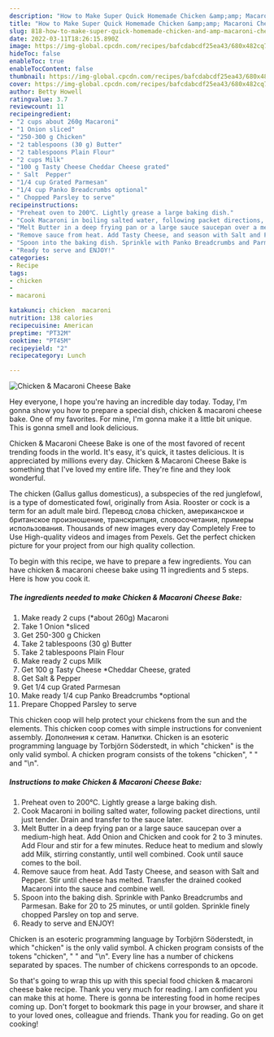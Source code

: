 ```yaml
---
description: "How to Make Super Quick Homemade Chicken &amp;amp; Macaroni Cheese Bake"
title: "How to Make Super Quick Homemade Chicken &amp;amp; Macaroni Cheese Bake"
slug: 818-how-to-make-super-quick-homemade-chicken-and-amp-macaroni-cheese-bake
date: 2022-03-11T18:26:15.890Z
image: https://img-global.cpcdn.com/recipes/bafcdabcdf25ea43/680x482cq70/chicken-macaroni-cheese-bake-recipe-main-photo.jpg
hideToc: false
enableToc: true
enableTocContent: false
thumbnail: https://img-global.cpcdn.com/recipes/bafcdabcdf25ea43/680x482cq70/chicken-macaroni-cheese-bake-recipe-main-photo.jpg
cover: https://img-global.cpcdn.com/recipes/bafcdabcdf25ea43/680x482cq70/chicken-macaroni-cheese-bake-recipe-main-photo.jpg
author: Betty Howell
ratingvalue: 3.7
reviewcount: 11
recipeingredient:
- "2 cups about 260g Macaroni"
- "1 Onion sliced"
- "250-300 g Chicken"
- "2 tablespoons (30 g) Butter"
- "2 tablespoons Plain Flour"
- "2 cups Milk"
- "100 g Tasty Cheese Cheddar Cheese grated"
- " Salt  Pepper"
- "1/4 cup Grated Parmesan"
- "1/4 cup Panko Breadcrumbs optional"
- " Chopped Parsley to serve"
recipeinstructions:
- "Preheat oven to 200℃. Lightly grease a large baking dish."
- "Cook Macaroni in boiling salted water, following packet directions, until just tender. Drain and transfer to the sauce later."
- "Melt Butter in a deep frying pan or a large sauce saucepan over a medium-high heat. Add Onion and Chicken and cook for 2 to 3 minutes. Add Flour and stir for a few minutes. Reduce heat to medium and slowly add Milk, stirring constantly, until well combined. Cook until sauce comes to the boil."
- "Remove sauce from heat. Add Tasty Cheese, and season with Salt and Pepper. Stir until cheese has melted. Transfer the drained cooked Macaroni into the sauce and combine well."
- "Spoon into the baking dish. Sprinkle with Panko Breadcrumbs and Parmesan. Bake for 20 to 25 minutes, or until golden. Sprinkle finely chopped Parsley on top and serve."
- "Ready to serve and ENJOY!"
categories:
- Recipe
tags:
- chicken
- 
- macaroni

katakunci: chicken  macaroni 
nutrition: 138 calories
recipecuisine: American
preptime: "PT32M"
cooktime: "PT45M"
recipeyield: "2"
recipecategory: Lunch

---
```



![Chicken &amp; Macaroni Cheese Bake](https://img-global.cpcdn.com/recipes/bafcdabcdf25ea43/680x482cq70/chicken-macaroni-cheese-bake-recipe-main-photo.jpg)

Hey everyone, I hope you're having an incredible day today. Today, I'm gonna show you how to prepare a special dish, chicken &amp; macaroni cheese bake. One of my favorites. For mine, I'm gonna make it a little bit unique. This is gonna smell and look delicious.

Chicken &amp; Macaroni Cheese Bake is one of the most favored of recent trending foods in the world. It's easy, it's quick, it tastes delicious. It is appreciated by millions every day. Chicken &amp; Macaroni Cheese Bake is something that I've loved my entire life. They're fine and they look wonderful.

The chicken (Gallus gallus domesticus), a subspecies of the red junglefowl, is a type of domesticated fowl, originally from Asia. Rooster or cock is a term for an adult male bird. Перевод слова chicken, американское и британское произношение, транскрипция, словосочетания, примеры использования. Thousands of new images every day Completely Free to Use High-quality videos and images from Pexels. Get the perfect chicken picture for your project from our high quality collection.


To begin with this recipe, we have to prepare a few ingredients. You can have chicken &amp; macaroni cheese bake using 11 ingredients and 5 steps. Here is how you cook it.

<!--inarticleads1-->

##### The ingredients needed to make Chicken &amp; Macaroni Cheese Bake:

1. Make ready 2 cups (*about 260g) Macaroni
1. Take 1 Onion *sliced
1. Get 250-300 g Chicken
1. Take 2 tablespoons (30 g) Butter
1. Take 2 tablespoons Plain Flour
1. Make ready 2 cups Milk
1. Get 100 g Tasty Cheese *Cheddar Cheese, grated
1. Get  Salt &amp; Pepper
1. Get 1/4 cup Grated Parmesan
1. Make ready 1/4 cup Panko Breadcrumbs *optional
1. Prepare  Chopped Parsley to serve


This chicken coop will help protect your chickens from the sun and the elements. This chicken coop comes with simple instructions for convenient assembly. Дополнения к сетам. Напитки. Chicken is an esoteric programming language by Torbjörn Söderstedt, in which &#34;chicken&#34; is the only valid symbol. A chicken program consists of the tokens &#34;chicken&#34;, &#34; &#34; and &#34;\n&#34;. 

<!--inarticleads2-->

##### Instructions to make Chicken &amp; Macaroni Cheese Bake:

1. Preheat oven to 200℃. Lightly grease a large baking dish.
1. Cook Macaroni in boiling salted water, following packet directions, until just tender. Drain and transfer to the sauce later.
1. Melt Butter in a deep frying pan or a large sauce saucepan over a medium-high heat. Add Onion and Chicken and cook for 2 to 3 minutes. Add Flour and stir for a few minutes. Reduce heat to medium and slowly add Milk, stirring constantly, until well combined. Cook until sauce comes to the boil.
1. Remove sauce from heat. Add Tasty Cheese, and season with Salt and Pepper. Stir until cheese has melted. Transfer the drained cooked Macaroni into the sauce and combine well.
1. Spoon into the baking dish. Sprinkle with Panko Breadcrumbs and Parmesan. Bake for 20 to 25 minutes, or until golden. Sprinkle finely chopped Parsley on top and serve.
1. Ready to serve and ENJOY!

Chicken is an esoteric programming language by Torbjörn Söderstedt, in which &#34;chicken&#34; is the only valid symbol. A chicken program consists of the tokens &#34;chicken&#34;, &#34; &#34; and &#34;\n&#34;. Every line has a number of chickens separated by spaces. The number of chickens corresponds to an opcode. 

So that's going to wrap this up with this special food chicken &amp; macaroni cheese bake recipe. Thank you very much for reading. I am confident you can make this at home. There is gonna be interesting food in home recipes coming up. Don't forget to bookmark this page in your browser, and share it to your loved ones, colleague and friends. Thank you for reading. Go on get cooking!
